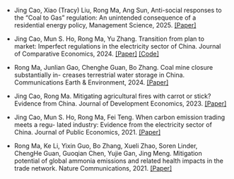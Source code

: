 - Jing Cao, Xiao (Tracy) Liu, Rong Ma, Ang Sun, Anti-social responses to the “Coal to
Gas” regulation: An unintended consequence of a residential energy policy, Management
Science, 2025. [[Paper]](https://pubsonline.informs.org/doi/10.1287/mnsc.2023.01459)

- Jing Cao, Mun S. Ho, Rong Ma, Yu Zhang. Transition from plan to market: Imperfect
regulations in the electricity sector of China. Journal of Comparative Economics, 2024. [[Paper]](https://doi.org/10.1016/j.jce.2024.01.001) [[Code]](https://github.com/senli1073/SeisT)

- Rong Ma, Junlian Gao, Chenghe Guan, Bo Zhang. Coal mine closure substantially in-
creases terrestrial water storage in China. Communications Earth & Environment, 2024. [[Paper]](hhttps://doi.org/10.1038/s43247-024-01589-z)

- Jing Cao, Rong Ma. Mitigating agricultural fires with carrot or stick? Evidence from
China. Journal of Development Economics, 2023. [[Paper]](https://doi.org/10.1016/j.jdeveco.2023.103173)

- Jing Cao, Mun S. Ho, Rong Ma, Fei Teng. When carbon emission trading meets a regu-
lated industry: Evidence from the electricity sector of China. Journal of Public Economics, 2021. [[Paper]](https://doi.org/10.1016/j.jpubeco.2021.104470)

- Rong Ma, Ke Li, Yixin Guo, Bo Zhang, Xueli Zhao, Soren Linder, ChengHe Guan, Guoqian Chen, Yujie Gan, Jing Meng. Mitigation potential of global ammonia emissions and related health impacts in the trade network. Nature Communications, 2021. [[Paper]](https://doi.org/10.1038/s41467-021-25854-3)